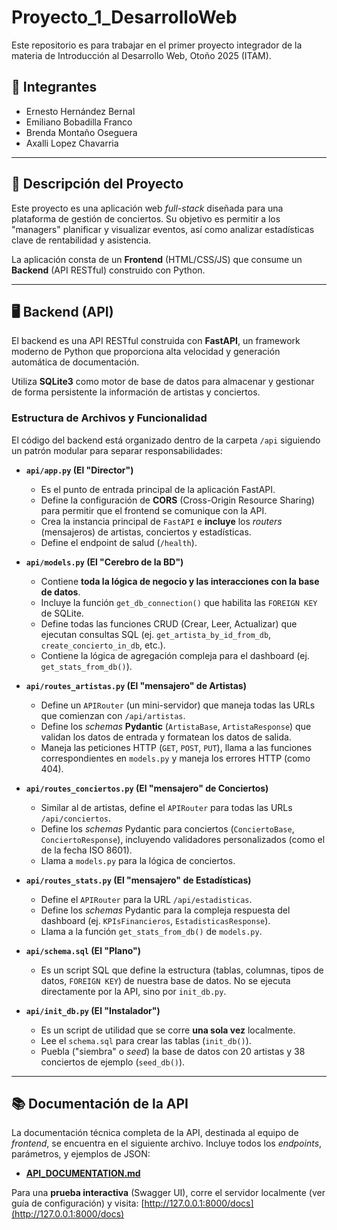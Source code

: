 # Proyecto_1_DesarrolloWeb

Este repositorio es para trabajar en el primer proyecto integrador de la materia de Introducción al Desarrollo Web, Otoño 2025 (ITAM).

## 👥 Integrantes

* Ernesto Hernández Bernal
* Emiliano Bobadilla Franco
* Brenda Montaño Oseguera
* Axalli Lopez Chavarria

---

## 📖 Descripción del Proyecto

Este proyecto es una aplicación web *full-stack* diseñada para una plataforma de gestión de conciertos. Su objetivo es permitir a los "managers" planificar y visualizar eventos, así como analizar estadísticas clave de rentabilidad y asistencia.

La aplicación consta de un **Frontend** (HTML/CSS/JS) que consume un **Backend** (API RESTful) construido con Python.

---

## 🖥️ Backend (API)

El backend es una API RESTful construida con **FastAPI**, un framework moderno de Python que proporciona alta velocidad y generación automática de documentación.

Utiliza **SQLite3** como motor de base de datos para almacenar y gestionar de forma persistente la información de artistas y conciertos.

### Estructura de Archivos y Funcionalidad

El código del backend está organizado dentro de la carpeta `/api` siguiendo un patrón modular para separar responsabilidades:

* **`api/app.py` (El "Director")**
    * Es el punto de entrada principal de la aplicación FastAPI.
    * Define la configuración de **CORS** (Cross-Origin Resource Sharing) para permitir que el frontend se comunique con la API.
    * Crea la instancia principal de `FastAPI` e **incluye** los *routers* (mensajeros) de artistas, conciertos y estadísticas.
    * Define el endpoint de salud (`/health`).

* **`api/models.py` (El "Cerebro de la BD")**
    * Contiene **toda la lógica de negocio y las interacciones con la base de datos**.
    * Incluye la función `get_db_connection()` que habilita las `FOREIGN KEY` de SQLite.
    * Define todas las funciones CRUD (Crear, Leer, Actualizar) que ejecutan consultas SQL (ej. `get_artista_by_id_from_db`, `create_concierto_in_db`, etc.).
    * Contiene la lógica de agregación compleja para el dashboard (ej. `get_stats_from_db()`).

* **`api/routes_artistas.py` (El "mensajero" de Artistas)**
    * Define un `APIRouter` (un mini-servidor) que maneja todas las URLs que comienzan con `/api/artistas`.
    * Define los *schemas* **Pydantic** (`ArtistaBase`, `ArtistaResponse`) que validan los datos de entrada y formatean los datos de salida.
    * Maneja las peticiones HTTP (`GET`, `POST`, `PUT`), llama a las funciones correspondientes en `models.py` y maneja los errores HTTP (como 404).

* **`api/routes_conciertos.py` (El "mensajero" de Conciertos)**
    * Similar al de artistas, define el `APIRouter` para todas las URLs `/api/conciertos`.
    * Define los *schemas* Pydantic para conciertos (`ConciertoBase`, `ConciertoResponse`), incluyendo validadores personalizados (como el de la fecha ISO 8601).
    * Llama a `models.py` para la lógica de conciertos.

* **`api/routes_stats.py` (El "mensajero" de Estadísticas)**
    * Define el `APIRouter` para la URL `/api/estadisticas`.
    * Define los *schemas* Pydantic para la compleja respuesta del dashboard (ej. `KPIsFinancieros`, `EstadisticasResponse`).
    * Llama a la función `get_stats_from_db()` de `models.py`.

* **`api/schema.sql` (El "Plano")**
    * Es un script SQL que define la estructura (tablas, columnas, tipos de datos, `FOREIGN KEY`) de nuestra base de datos. No se ejecuta directamente por la API, sino por `init_db.py`.

* **`api/init_db.py` (El "Instalador")**
    * Es un script de utilidad que se corre **una sola vez** localmente.
    * Lee el `schema.sql` para crear las tablas (`init_db()`).
    * Puebla ("siembra" o *seed*) la base de datos con 20 artistas y 38 conciertos de ejemplo (`seed_db()`).

---

## 📚 Documentación de la API

La documentación técnica completa de la API, destinada al equipo de *frontend*, se encuentra en el siguiente archivo. Incluye todos los *endpoints*, parámetros, y ejemplos de JSON:

* **[API_DOCUMENTATION.md](API_DOCUMENTATION.md)**

Para una **prueba interactiva** (Swagger UI), corre el servidor localmente (ver guía de configuración) y visita:
[http://127.0.0.1:8000/docs](http://127.0.0.1:8000/docs)